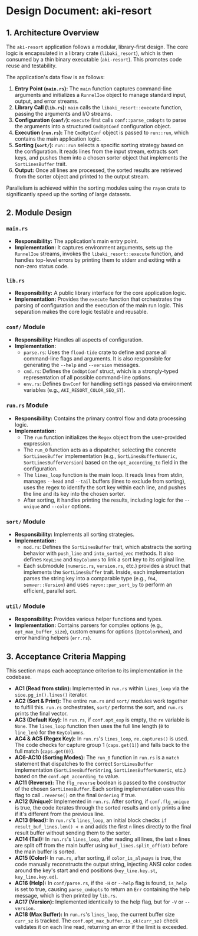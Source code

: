 # Design Document: aki-resort

## 1. Architecture Overview

The `aki-resort` application follows a modular, library-first design. The core logic is encapsulated in a library crate (`libaki_resort`), which is then consumed by a thin binary executable (`aki-resort`). This promotes code reuse and testability.

The application's data flow is as follows:
1.  **Entry Point (`main.rs`):** The `main` function captures command-line arguments and initializes a `RunnelIoe` object to manage standard input, output, and error streams.
2.  **Library Call (`lib.rs`):** `main` calls the `libaki_resort::execute` function, passing the arguments and I/O streams.
3.  **Configuration (`conf/`):** `execute` first calls `conf::parse_cmdopts` to parse the arguments into a structured `CmdOptConf` configuration object.
4.  **Execution (`run.rs`):** The `CmdOptConf` object is passed to `run::run`, which contains the main application logic.
5.  **Sorting (`sort/`):** `run::run` selects a specific sorting strategy based on the configuration. It reads lines from the input stream, extracts sort keys, and pushes them into a chosen sorter object that implements the `SortLinesBuffer` trait.
6.  **Output:** Once all lines are processed, the sorted results are retrieved from the sorter object and printed to the output stream.

Parallelism is achieved within the sorting modules using the `rayon` crate to significantly speed up the sorting of large datasets.

## 2. Module Design

### `main.rs`
- **Responsibility:** The application's main entry point.
- **Implementation:** It captures environment arguments, sets up the `RunnelIoe` streams, invokes the `libaki_resort::execute` function, and handles top-level errors by printing them to stderr and exiting with a non-zero status code.

### `lib.rs`
- **Responsibility:** A public library interface for the core application logic.
- **Implementation:** Provides the `execute` function that orchestrates the parsing of configuration and the execution of the main run logic. This separation makes the core logic testable and reusable.

### `conf/` Module
- **Responsibility:** Handles all aspects of configuration.
- **Implementation:**
    - `parse.rs`: Uses the `flood-tide` crate to define and parse all command-line flags and arguments. It is also responsible for generating the `--help` and `--version` messages.
    - `cmd.rs`: Defines the `CmdOptConf` struct, which is a strongly-typed representation of all possible command-line options.
    - `env.rs`: Defines `EnvConf` for handling settings passed via environment variables (e.g., `AKI_RESORT_COLOR_SEQ_ST`).

### `run.rs` Module
- **Responsibility:** Contains the primary control flow and data processing logic.
- **Implementation:**
    - The `run` function initializes the `Regex` object from the user-provided expression.
    - The `run_0` function acts as a dispatcher, selecting the concrete `SortLinesBuffer` implementation (e.g., `SortLinesBufferNumeric`, `SortLinesBufferVersion`) based on the `opt_according_to` field in the configuration.
    - The `lines_loop` function is the main loop. It reads lines from stdin, manages `--head` and `--tail` buffers (lines to exclude from sorting), uses the regex to identify the sort key within each line, and pushes the line and its key into the chosen sorter.
    - After sorting, it handles printing the results, including logic for the `--unique` and `--color` options.

### `sort/` Module
- **Responsibility:** Implements all sorting strategies.
- **Implementation:**
    - `mod.rs`: Defines the `SortLinesBuffer` trait, which abstracts the sorting behavior with `push_line` and `into_sorted_vec` methods. It also defines `KeyLine` and `KeyColumns` to link a sort key to its original line.
    - Each submodule (`numeric.rs`, `version.rs`, etc.) provides a struct that implements the `SortLinesBuffer` trait. Inside, each implementation parses the string key into a comparable type (e.g., `f64`, `semver::Version`) and uses `rayon::par_sort_by` to perform an efficient, parallel sort.

### `util/` Module
- **Responsibility:** Provides various helper functions and types.
- **Implementation:** Contains parsers for complex options (e.g., `opt_max_buffer_size`), custom enums for options (`OptColorWhen`), and error handling helpers (`err.rs`).

## 3. Acceptance Criteria Mapping

This section maps each acceptance criterion to its implementation in the codebase.

- **AC1 (Read from stdin):** Implemented in `run.rs` within `lines_loop` via the `sioe.pg_in().lines()` iterator.
- **AC2 (Sort & Print):** The entire `run.rs` and `sort/` modules work together to fulfill this. `run.rs` orchestrates, `sort/` performs the sort, and `run.rs` prints the final vector.
- **AC3 (Default Key):** In `run.rs`, if `conf.opt_exp` is empty, the `re` variable is `None`. The `lines_loop` function then uses the full line length (`0` to `line_len`) for the `KeyColumns`.
- **AC4 & AC5 (Regex Key):** In `run.rs`'s `lines_loop`, `re.captures()` is used. The code checks for capture group 1 (`caps.get(1)`) and falls back to the full match (`caps.get(0)`).
- **AC6-AC10 (Sorting Modes):** The `run_0` function in `run.rs` is a `match` statement that dispatches to the correct `SortLinesBuffer` implementation (`SortLinesBufferString`, `SortLinesBufferNumeric`, etc.) based on the `conf.opt_according_to` value.
- **AC11 (Reverse):** The `flg_reverse` boolean is passed to the constructor of the chosen `SortLinesBuffer`. Each sorting implementation uses this flag to call `.reverse()` on the final `Ordering` if true.
- **AC12 (Unique):** Implemented in `run.rs`. After sorting, if `conf.flg_unique` is true, the code iterates through the sorted results and only prints a line if it's different from the previous line.
- **AC13 (Head):** In `run.rs`'s `lines_loop`, an initial block checks `if result_buf_lines.len() < n` and adds the first `n` lines directly to the final result buffer without sending them to the sorter.
- **AC14 (Tail):** In `run.rs`'s `lines_loop`, after reading all lines, the last `n` lines are split off from the main buffer using `buf_lines.split_off(at)` before the main buffer is sorted.
- **AC15 (Color):** In `run.rs`, after sorting, if `color_is_alyways` is true, the code manually reconstructs the output string, injecting ANSI color codes around the key's start and end positions (`key_line.key.st`, `key_line.key.ed`).
- **AC16 (Help):** In `conf/parse.rs`, if the `-H` or `--help` flag is found, `is_help` is set to true, causing `parse_cmdopts` to return an `Err` containing the help message, which is then printed by `lib.rs`.
- **AC17 (Version):** Implemented identically to the help flag, but for `-V` or `--version`.
- **AC18 (Max Buffer):** In `run.rs`'s `lines_loop`, the current buffer size `curr_sz` is tracked. The `conf.opt_max_buffer.is_ok(curr_sz)` check validates it on each line read, returning an error if the limit is exceeded.
